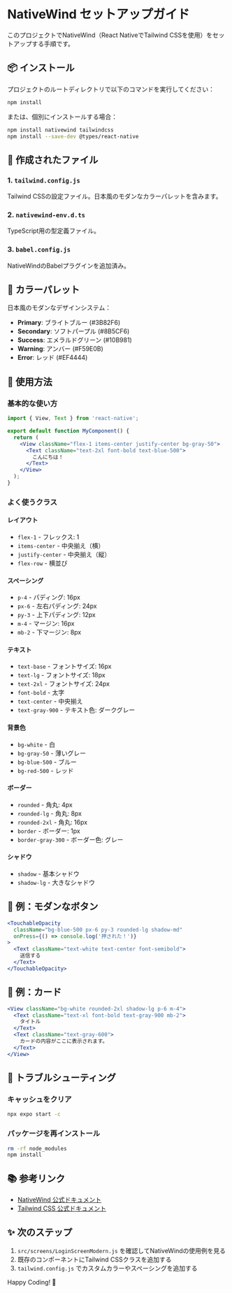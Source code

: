 # NativeWind セットアップガイド

このプロジェクトでNativeWind（React NativeでTailwind CSSを使用）をセットアップする手順です。

## 📦 インストール

プロジェクトのルートディレクトリで以下のコマンドを実行してください：

```bash
npm install
```

または、個別にインストールする場合：

```bash
npm install nativewind tailwindcss
npm install --save-dev @types/react-native
```

## 📁 作成されたファイル

### 1. `tailwind.config.js`
Tailwind CSSの設定ファイル。日本風のモダンなカラーパレットを含みます。

### 2. `nativewind-env.d.ts`
TypeScript用の型定義ファイル。

### 3. `babel.config.js`
NativeWindのBabelプラグインを追加済み。

## 🎨 カラーパレット

日本風のモダンなデザインシステム：

- **Primary**: ブライトブルー (#3B82F6)
- **Secondary**: ソフトパープル (#8B5CF6)
- **Success**: エメラルドグリーン (#10B981)
- **Warning**: アンバー (#F59E0B)
- **Error**: レッド (#EF4444)

## 🚀 使用方法

### 基本的な使い方

```jsx
import { View, Text } from 'react-native';

export default function MyComponent() {
  return (
    <View className="flex-1 items-center justify-center bg-gray-50">
      <Text className="text-2xl font-bold text-blue-500">
        こんにちは！
      </Text>
    </View>
  );
}
```

### よく使うクラス

#### レイアウト
- `flex-1` - フレックス: 1
- `items-center` - 中央揃え（横）
- `justify-center` - 中央揃え（縦）
- `flex-row` - 横並び

#### スペーシング
- `p-4` - パディング: 16px
- `px-6` - 左右パディング: 24px
- `py-3` - 上下パディング: 12px
- `m-4` - マージン: 16px
- `mb-2` - 下マージン: 8px

#### テキスト
- `text-base` - フォントサイズ: 16px
- `text-lg` - フォントサイズ: 18px
- `text-2xl` - フォントサイズ: 24px
- `font-bold` - 太字
- `text-center` - 中央揃え
- `text-gray-900` - テキスト色: ダークグレー

#### 背景色
- `bg-white` - 白
- `bg-gray-50` - 薄いグレー
- `bg-blue-500` - ブルー
- `bg-red-500` - レッド

#### ボーダー
- `rounded` - 角丸: 4px
- `rounded-lg` - 角丸: 8px
- `rounded-2xl` - 角丸: 16px
- `border` - ボーダー: 1px
- `border-gray-300` - ボーダー色: グレー

#### シャドウ
- `shadow` - 基本シャドウ
- `shadow-lg` - 大きなシャドウ

## 📝 例：モダンなボタン

```jsx
<TouchableOpacity 
  className="bg-blue-500 px-6 py-3 rounded-lg shadow-md"
  onPress={() => console.log('押された！')}
>
  <Text className="text-white text-center font-semibold">
    送信する
  </Text>
</TouchableOpacity>
```

## 📝 例：カード

```jsx
<View className="bg-white rounded-2xl shadow-lg p-6 m-4">
  <Text className="text-xl font-bold text-gray-900 mb-2">
    タイトル
  </Text>
  <Text className="text-gray-600">
    カードの内容がここに表示されます。
  </Text>
</View>
```

## 🔧 トラブルシューティング

### キャッシュをクリア

```bash
npx expo start -c
```

### パッケージを再インストール

```bash
rm -rf node_modules
npm install
```

## 📚 参考リンク

- [NativeWind 公式ドキュメント](https://www.nativewind.dev/)
- [Tailwind CSS 公式ドキュメント](https://tailwindcss.com/docs)

## ✨ 次のステップ

1. `src/screens/LoginScreenModern.js` を確認してNativeWindの使用例を見る
2. 既存のコンポーネントにTailwind CSSクラスを追加する
3. `tailwind.config.js` でカスタムカラーやスペーシングを追加する

Happy Coding! 🎉
